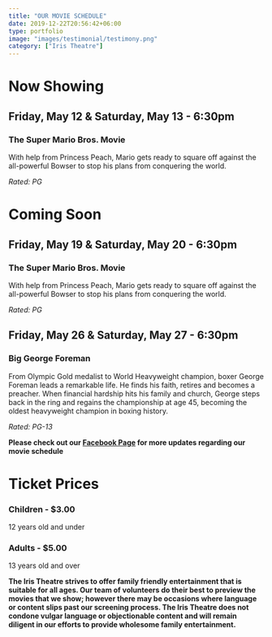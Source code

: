 ```yaml
---
title: "OUR MOVIE SCHEDULE"
date: 2019-12-22T20:56:42+06:00
type: portfolio
image: "images/testimonial/testimony.png"
category: ["Iris Theatre"]
---
```


# Now Showing

## Friday, May 12 & Saturday, May 13 - 6:30pm

### The Super Mario Bros. Movie

With help from Princess Peach, Mario gets ready to square off against the all-powerful Bowser to stop his plans from conquering the world.

_Rated: PG_

# Coming Soon

## Friday, May 19 & Saturday, May 20 - 6:30pm

### The Super Mario Bros. Movie 

With help from Princess Peach, Mario gets ready to square off against the all-powerful Bowser to stop his plans from conquering the world.

_Rated: PG_

## Friday, May 26 & Saturday, May 27 - 6:30pm

### Big George Foreman

From Olympic Gold medalist to World Heavyweight champion, boxer George Foreman leads a remarkable life. He finds his faith, retires and becomes a preacher. When financial hardship hits his family and church, George steps back in the ring and regains the championship at age 45, becoming the oldest heavyweight champion in boxing history.

_Rated: PG-13_

**Please check out our [Facebook Page](https://www.facebook.com/Themotzingcenter/) for more updates regarding our movie schedule**

# Ticket Prices

### Children - $3.00
12 years old and under

### Adults - $5.00 
13 years old and over

**The Iris Theatre strives to offer family friendly entertainment that is suitable for all ages. Our team of volunteers do their best to preview the movies that we show; however there may be occasions where language or content slips past our screening process. The Iris Theatre does not condone vulgar language or objectionable content and will remain diligent in our efforts to provide wholesome family entertainment.**
